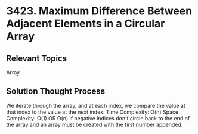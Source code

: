 # 3423. Maximum Difference Between Adjacent Elements in a Circular Array
## Relevant Topics
Array

## Solution Thought Process
We iterate through the array, and at each index, we compare the value at that index to the value at the next index.
Time Complexity: O(n)
Space Complexity: O(1) OR O(n) if negative indices don't circle back to the end of the array and an array must be created with the first number appended.